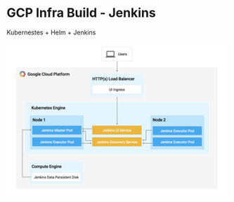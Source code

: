 # GCP Infra Build - Jenkins
Kubernestes + Helm + Jenkins

![alt text](https://github.com/endk17/CloudEngineering/blob/master/GCP/bin/K8%20%2B%20Jenkins.png "K8 + Jenkins")